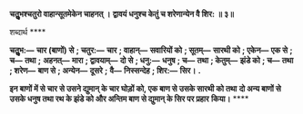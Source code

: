 **चतुॢभश्चतुरो वाहान्सूतमेकेन चाहनत् ।** **द्वावयं धनुश्च केतुं च शरेणान्येन वै शिर: ॥ ३॥** 

शब्दार्थ **** 

**चतुॢभ:—** **चार (बाणों) से** **; चतुर:—** **चार** **; वाहान्—** **सवारियों को** **; सूतम्—** **सारथी को** **; एकेन—** **एक से** **; च—** **तथा** **;** **अहनत्—** **मारा** **; द्वावयाम्—** **दो से** **; धनु:—** **धनुष** **; च—** **तथा** **; केतुम्—** **झंडे को** **; च—** **तथा** **; शरेण—** **बाण से** **; अन्येन—** **दूसरे** **;** **वै—** **निस्सन्देह** **; शिर:—** **सिर।** **.** 

**इन बाणों में से चार से उसने द्युमान् के चार घोड़ों को, एक बाण से उसके सारथी को तथा** **दो अन्य बाणों से उसके धनुष तथा रथ के झंडे को और अन्तिम बाण से द्युमान् के सिर पर प्रहार** **किया।** **** 